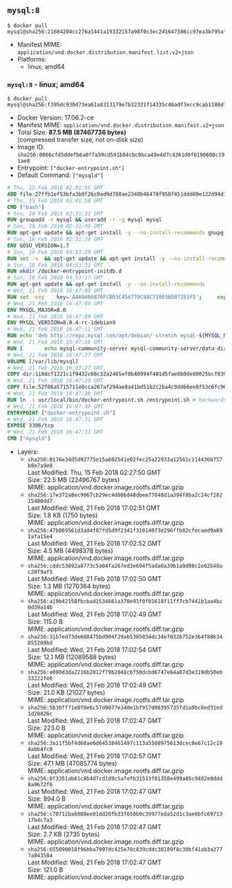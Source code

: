 ## `mysql:8`

```console
$ docker pull mysql@sha256:21684204cc276a1441a19332157a98f0c3ec241647586cc97ea3b795af96340a
```

-	Manifest MIME: `application/vnd.docker.distribution.manifest.list.v2+json`
-	Platforms:
	-	linux; amd64

### `mysql:8` - linux; amd64

```console
$ docker pull mysql@sha256:f395dc930d73ea61a8313179e7b32321f14335c46adf3ecc9cab1188d74da5fa
```

-	Docker Version: 17.06.2-ce
-	Manifest MIME: `application/vnd.docker.distribution.manifest.v2+json`
-	Total Size: **87.5 MB (87467736 bytes)**  
	(compressed transfer size, not on-disk size)
-	Image ID: `sha256:0866cfd5ddefb6a0ffa59cd591b84cbc0bca49e4d7c4361d0f0190600c191ae8`
-	Entrypoint: `["docker-entrypoint.sh"]`
-	Default Command: `["mysqld"]`

```dockerfile
# Thu, 15 Feb 2018 02:01:56 GMT
ADD file:27ffb1ef53bfa3b9f26c0ad9d788ae2340b46470f958f451ddd80e122d94d100 in / 
# Thu, 15 Feb 2018 02:01:56 GMT
CMD ["bash"]
# Sun, 18 Feb 2018 02:31:31 GMT
RUN groupadd -r mysql && useradd -r -g mysql mysql
# Sun, 18 Feb 2018 02:31:39 GMT
RUN apt-get update && apt-get install -y --no-install-recommends gnupg dirmngr && rm -rf /var/lib/apt/lists/*
# Sun, 18 Feb 2018 02:31:39 GMT
ENV GOSU_VERSION=1.7
# Sun, 18 Feb 2018 04:53:29 GMT
RUN set -x 	&& apt-get update && apt-get install -y --no-install-recommends ca-certificates wget && rm -rf /var/lib/apt/lists/* 	&& wget -O /usr/local/bin/gosu "https://github.com/tianon/gosu/releases/download/$GOSU_VERSION/gosu-$(dpkg --print-architecture)" 	&& wget -O /usr/local/bin/gosu.asc "https://github.com/tianon/gosu/releases/download/$GOSU_VERSION/gosu-$(dpkg --print-architecture).asc" 	&& export GNUPGHOME="$(mktemp -d)" 	&& gpg --keyserver ha.pool.sks-keyservers.net --recv-keys B42F6819007F00F88E364FD4036A9C25BF357DD4 	&& gpg --batch --verify /usr/local/bin/gosu.asc /usr/local/bin/gosu 	&& rm -r "$GNUPGHOME" /usr/local/bin/gosu.asc 	&& chmod +x /usr/local/bin/gosu 	&& gosu nobody true 	&& apt-get purge -y --auto-remove ca-certificates wget
# Sun, 18 Feb 2018 04:53:31 GMT
RUN mkdir /docker-entrypoint-initdb.d
# Sun, 18 Feb 2018 04:53:37 GMT
RUN apt-get update && apt-get install -y --no-install-recommends 		pwgen 		openssl 		perl 	&& rm -rf /var/lib/apt/lists/*
# Wed, 21 Feb 2018 16:47:09 GMT
RUN set -ex; 	key='A4A9406876FCBD3C456770C88C718D3B5072E1F5'; 	export GNUPGHOME="$(mktemp -d)"; 	gpg --keyserver ha.pool.sks-keyservers.net --recv-keys "$key"; 	gpg --export "$key" > /etc/apt/trusted.gpg.d/mysql.gpg; 	rm -r "$GNUPGHOME"; 	apt-key list > /dev/null
# Wed, 21 Feb 2018 16:47:09 GMT
ENV MYSQL_MAJOR=8.0
# Wed, 21 Feb 2018 16:47:09 GMT
ENV MYSQL_VERSION=8.0.4-rc-1debian9
# Wed, 21 Feb 2018 16:47:11 GMT
RUN echo "deb http://repo.mysql.com/apt/debian/ stretch mysql-${MYSQL_MAJOR}" > /etc/apt/sources.list.d/mysql.list
# Wed, 21 Feb 2018 16:47:26 GMT
RUN { 		echo mysql-community-server mysql-community-server/data-dir select ''; 		echo mysql-community-server mysql-community-server/root-pass password ''; 		echo mysql-community-server mysql-community-server/re-root-pass password ''; 		echo mysql-community-server mysql-community-server/remove-test-db select false; 	} | debconf-set-selections 	&& apt-get update && apt-get install -y mysql-community-client-core="${MYSQL_VERSION}" mysql-community-server-core="${MYSQL_VERSION}" && rm -rf /var/lib/apt/lists/* 	&& rm -rf /var/lib/mysql && mkdir -p /var/lib/mysql /var/run/mysqld 	&& chown -R mysql:mysql /var/lib/mysql /var/run/mysqld 	&& chmod 777 /var/run/mysqld
# Wed, 21 Feb 2018 16:47:27 GMT
VOLUME [/var/lib/mysql]
# Wed, 21 Feb 2018 16:47:27 GMT
COPY dir:110dcf1221c1f9432c68c32a2465ef0b40994f401d5fae0b0de80025bcf839a5 in /etc/mysql/ 
# Wed, 21 Feb 2018 16:47:28 GMT
COPY file:52f06a5715711e8cca267af294ae8a41bd51b2c2ba4c9dd66ee8f53c6fc96dae in /usr/local/bin/ 
# Wed, 21 Feb 2018 16:47:30 GMT
RUN ln -s usr/local/bin/docker-entrypoint.sh /entrypoint.sh # backwards compat
# Wed, 21 Feb 2018 16:47:30 GMT
ENTRYPOINT ["docker-entrypoint.sh"]
# Wed, 21 Feb 2018 16:47:31 GMT
EXPOSE 3306/tcp
# Wed, 21 Feb 2018 16:47:31 GMT
CMD ["mysqld"]
```

-	Layers:
	-	`sha256:8176e34d5d92775e15a602541e02fec25a22933a12561c114436b757b8e7a9e8`  
		Last Modified: Thu, 15 Feb 2018 02:27:50 GMT  
		Size: 22.5 MB (22496767 bytes)  
		MIME: application/vnd.docker.image.rootfs.diff.tar.gzip
	-	`sha256:17e372a8ec9067cb29ec4d80bd48dbee77848d1a394f8ba2c24cf28215480dd7`  
		Last Modified: Wed, 21 Feb 2018 17:02:51 GMT  
		Size: 1.8 KB (1750 bytes)  
		MIME: application/vnd.docker.image.rootfs.diff.tar.gzip
	-	`sha256:47b869561d3ad4f87fd5d9f2341f31014073e296ffb82cfecaed9a691afa15e4`  
		Last Modified: Wed, 21 Feb 2018 17:02:52 GMT  
		Size: 4.5 MB (4498378 bytes)  
		MIME: application/vnd.docker.image.rootfs.diff.tar.gzip
	-	`sha256:cddc53892a8773c5a04fa267ed3e694f5ada0a39b1a9d08c2e02b40ac28f9af5`  
		Last Modified: Wed, 21 Feb 2018 17:02:50 GMT  
		Size: 1.3 MB (1270364 bytes)  
		MIME: application/vnd.docker.image.rootfs.diff.tar.gzip
	-	`sha256:a19b42158fbcbad1534661a370e91f0f01618f11ff7cb7441b1aa4bc0d39a14b`  
		Last Modified: Wed, 21 Feb 2018 17:02:49 GMT  
		Size: 115.0 B  
		MIME: application/vnd.docker.image.rootfs.diff.tar.gzip
	-	`sha256:31b7ed73de688475bd904f29ab5385034dc34e70326752e364f88634855209bd`  
		Last Modified: Wed, 21 Feb 2018 17:02:54 GMT  
		Size: 12.1 MB (12089588 bytes)  
		MIME: application/vnd.docker.image.rootfs.diff.tar.gzip
	-	`sha256:e090d3da2216b2812f79b2048c6f50dcbd6747e64a87d3e319db50eb33222fe6`  
		Last Modified: Wed, 21 Feb 2018 17:02:49 GMT  
		Size: 21.0 KB (21027 bytes)  
		MIME: application/vnd.docker.image.rootfs.diff.tar.gzip
	-	`sha256:5b30ff71e8f0e6c57d9077e340e1bf917d08395735fd1a9bc8ed31ed1d20826c`  
		Last Modified: Wed, 21 Feb 2018 17:02:47 GMT  
		Size: 223.0 B  
		MIME: application/vnd.docker.image.rootfs.diff.tar.gzip
	-	`sha256:3a11f5bf4d68ae6d64538461497c113a5508975613dcec0e67c12c194abb4fc0`  
		Last Modified: Wed, 21 Feb 2018 17:02:57 GMT  
		Size: 47.1 MB (47085774 bytes)  
		MIME: application/vnd.docker.image.rootfs.diff.tar.gzip
	-	`sha256:8f3351ab61c8b4d7cd1d9c5afefb31513f01358e499a85c9482e8ddd8a9672f6`  
		Last Modified: Wed, 21 Feb 2018 17:02:47 GMT  
		Size: 894.0 B  
		MIME: application/vnd.docker.image.rootfs.diff.tar.gzip
	-	`sha256:c70712ba6080ee01dd20fb33f650b9c39977eda52d1c3ae6bfc6971317b4c7a3`  
		Last Modified: Wed, 21 Feb 2018 17:02:47 GMT  
		Size: 2.7 KB (2735 bytes)  
		MIME: application/vnd.docker.image.rootfs.diff.tar.gzip
	-	`sha256:655090018f96bba7997dc425e70c839cddc38189f8c30bf41ab3a2777a843584`  
		Last Modified: Wed, 21 Feb 2018 17:02:47 GMT  
		Size: 121.0 B  
		MIME: application/vnd.docker.image.rootfs.diff.tar.gzip
